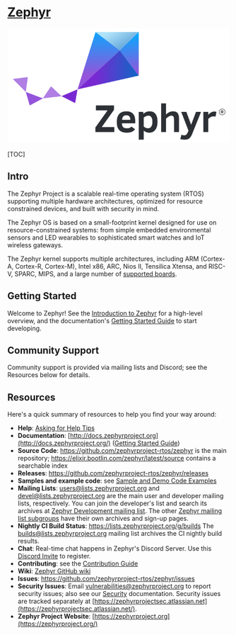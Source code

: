 # [Zephyr](https://github.com/zephyrproject-rtos/zephyr)

![img](../../../../../../Assets/Pics/logo-readme-light.svg)

[TOC]

## Intro

The Zephyr Project is a scalable real-time operating system (RTOS) supporting multiple hardware architectures, optimized for resource constrained devices, and built with security in mind.

The Zephyr OS is based on a small-footprint kernel designed for use on resource-constrained systems: from simple embedded environmental sensors and LED wearables to sophisticated smart watches and IoT wireless gateways.

The Zephyr kernel supports multiple architectures, including ARM (Cortex-A, Cortex-R, Cortex-M), Intel x86, ARC, Nios II, Tensilica Xtensa, and RISC-V, SPARC, MIPS, and a large number of [supported boards](http://docs.zephyrproject.org/latest/boards/index.html).

## Getting Started

Welcome to Zephyr! See the [Introduction to Zephyr](http://docs.zephyrproject.org/latest/introduction/index.html) for a high-level overview, and the documentation's [Getting Started Guide](http://docs.zephyrproject.org/latest/develop/getting_started/index.html) to start developing.



## Community Support

Community support is provided via mailing lists and Discord; see the Resources below for details.



## Resources

Here's a quick summary of resources to help you find your way around:

- **Help**: [Asking for Help Tips](https://docs.zephyrproject.org/latest/develop/getting_started/index.html#asking-for-help)
- **Documentation**: [http://docs.zephyrproject.org](http://docs.zephyrproject.org/) ([Getting Started Guide](http://docs.zephyrproject.org/latest/develop/getting_started/index.html))
- **Source Code**: https://github.com/zephyrproject-rtos/zephyr is the main repository; https://elixir.bootlin.com/zephyr/latest/source contains a searchable index
- **Releases**: https://github.com/zephyrproject-rtos/zephyr/releases
- **Samples and example code**: see [Sample and Demo Code Examples](http://docs.zephyrproject.org/latest/samples/index.html)
- **Mailing Lists**: [users@lists.zephyrproject.org](mailto:users@lists.zephyrproject.org) and [devel@lists.zephyrproject.org](mailto:devel@lists.zephyrproject.org) are the main user and developer mailing lists, respectively. You can join the developer's list and search its archives at [Zephyr Development mailing list](https://lists.zephyrproject.org/g/devel). The other [Zephyr mailing list subgroups](https://lists.zephyrproject.org/g/main/subgroups) have their own archives and sign-up pages.
- **Nightly CI Build Status**: https://lists.zephyrproject.org/g/builds The [builds@lists.zephyrproject.org](mailto:builds@lists.zephyrproject.org) mailing list archives the CI nightly build results.
- **Chat**: Real-time chat happens in Zephyr's Discord Server. Use this [Discord Invite](https://chat.zephyrproject.org/) to register.
- **Contributing**: see the [Contribution Guide](http://docs.zephyrproject.org/latest/contribute/index.html)
- **Wiki**: [Zephyr GitHub wiki](https://github.com/zephyrproject-rtos/zephyr/wiki)
- **Issues**: https://github.com/zephyrproject-rtos/zephyr/issues
- **Security Issues**: Email [vulnerabilities@zephyrproject.org](mailto:vulnerabilities@zephyrproject.org) to report security issues; also see our [Security](http://docs.zephyrproject.org/latest/security/index.html) documentation. Security issues are tracked separately at [https://zephyrprojectsec.atlassian.net](https://zephyrprojectsec.atlassian.net/).
- **Zephyr Project Website**: [https://zephyrproject.org](https://zephyrproject.org/)